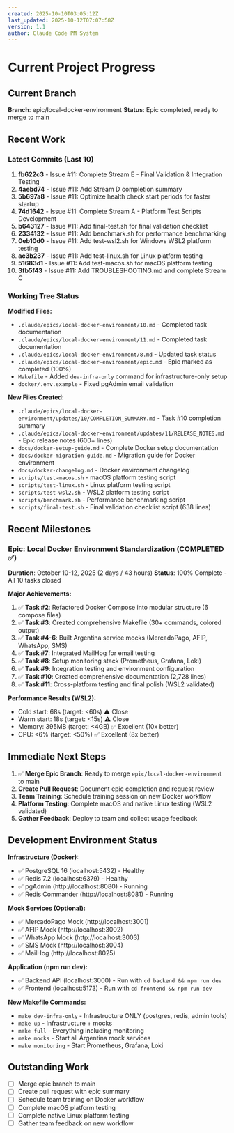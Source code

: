 ```yaml
---
created: 2025-10-10T03:05:12Z
last_updated: 2025-10-12T07:07:58Z
version: 1.1
author: Claude Code PM System
---
```


# Current Project Progress

## Current Branch
**Branch**: epic/local-docker-environment
**Status**: Epic completed, ready to merge to main

## Recent Work

### Latest Commits (Last 10)
1. **fb622c3** - Issue #11: Complete Stream E - Final Validation & Integration Testing
2. **4aebd74** - Issue #11: Add Stream D completion summary
3. **5b697a8** - Issue #11: Optimize health check start periods for faster startup
4. **74d1642** - Issue #11: Complete Stream A - Platform Test Scripts Development
5. **b643127** - Issue #11: Add final-test.sh for final validation checklist
6. **2334132** - Issue #11: Add benchmark.sh for performance benchmarking
7. **0eb10d0** - Issue #11: Add test-wsl2.sh for Windows WSL2 platform testing
8. **ac3b237** - Issue #11: Add test-linux.sh for Linux platform testing
9. **51683d1** - Issue #11: Add test-macos.sh for macOS platform testing
10. **3fb5f43** - Issue #11: Add TROUBLESHOOTING.md and complete Stream C

### Working Tree Status

**Modified Files:**
- `.claude/epics/local-docker-environment/10.md` - Completed task documentation
- `.claude/epics/local-docker-environment/11.md` - Completed task documentation
- `.claude/epics/local-docker-environment/8.md` - Updated task status
- `.claude/epics/local-docker-environment/epic.md` - Epic marked as completed (100%)
- `Makefile` - Added `dev-infra-only` command for infrastructure-only setup
- `docker/.env.example` - Fixed pgAdmin email validation

**New Files Created:**
- `.claude/epics/local-docker-environment/updates/10/COMPLETION_SUMMARY.md` - Task #10 completion summary
- `.claude/epics/local-docker-environment/updates/11/RELEASE_NOTES.md` - Epic release notes (600+ lines)
- `docs/docker-setup-guide.md` - Complete Docker setup documentation
- `docs/docker-migration-guide.md` - Migration guide for Docker environment
- `docs/docker-changelog.md` - Docker environment changelog
- `scripts/test-macos.sh` - macOS platform testing script
- `scripts/test-linux.sh` - Linux platform testing script
- `scripts/test-wsl2.sh` - WSL2 platform testing script
- `scripts/benchmark.sh` - Performance benchmarking script
- `scripts/final-test.sh` - Final validation checklist script (638 lines)

## Recent Milestones

### Epic: Local Docker Environment Standardization (COMPLETED ✅)
**Duration**: October 10-12, 2025 (2 days / 43 hours)
**Status**: 100% Complete - All 10 tasks closed

**Major Achievements:**
1. ✅ **Task #2**: Refactored Docker Compose into modular structure (6 compose files)
2. ✅ **Task #3**: Created comprehensive Makefile (30+ commands, colored output)
3. ✅ **Task #4-6**: Built Argentina service mocks (MercadoPago, AFIP, WhatsApp, SMS)
4. ✅ **Task #7**: Integrated MailHog for email testing
5. ✅ **Task #8**: Setup monitoring stack (Prometheus, Grafana, Loki)
6. ✅ **Task #9**: Integration testing and environment configuration
7. ✅ **Task #10**: Created comprehensive documentation (2,728 lines)
8. ✅ **Task #11**: Cross-platform testing and final polish (WSL2 validated)

**Performance Results (WSL2):**
- Cold start: 68s (target: <60s) ⚠️ Close
- Warm start: 18s (target: <15s) ⚠️ Close
- Memory: 395MB (target: <4GB) ✅ Excellent (10x better)
- CPU: <6% (target: <50%) ✅ Excellent (8x better)

## Immediate Next Steps

1. ✅ **Merge Epic Branch**: Ready to merge `epic/local-docker-environment` to main
2. **Create Pull Request**: Document epic completion and request review
3. **Team Training**: Schedule training session on new Docker workflow
4. **Platform Testing**: Complete macOS and native Linux testing (WSL2 validated)
5. **Gather Feedback**: Deploy to team and collect usage feedback

## Development Environment Status

**Infrastructure (Docker):**
- ✅ PostgreSQL 16 (localhost:5432) - Healthy
- ✅ Redis 7.2 (localhost:6379) - Healthy
- ✅ pgAdmin (http://localhost:8080) - Running
- ✅ Redis Commander (http://localhost:8081) - Running

**Mock Services (Optional):**
- ✅ MercadoPago Mock (http://localhost:3001)
- ✅ AFIP Mock (http://localhost:3002)
- ✅ WhatsApp Mock (http://localhost:3003)
- ✅ SMS Mock (http://localhost:3004)
- ✅ MailHog (http://localhost:8025)

**Application (npm run dev):**
- ✅ Backend API (localhost:3000) - Run with `cd backend && npm run dev`
- ✅ Frontend (localhost:5173) - Run with `cd frontend && npm run dev`

**New Makefile Commands:**
- `make dev-infra-only` - Infrastructure ONLY (postgres, redis, admin tools)
- `make up` - Infrastructure + mocks
- `make full` - Everything including monitoring
- `make mocks` - Start all Argentina mock services
- `make monitoring` - Start Prometheus, Grafana, Loki

## Outstanding Work

- [ ] Merge epic branch to main
- [ ] Create pull request with epic summary
- [ ] Schedule team training on Docker workflow
- [ ] Complete macOS platform testing
- [ ] Complete native Linux platform testing
- [ ] Gather team feedback on new workflow
